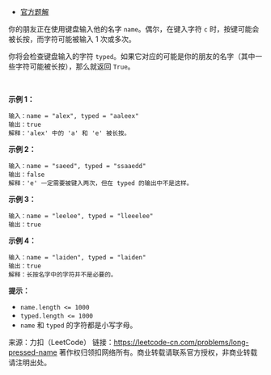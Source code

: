 * [官方题解](https://leetcode-cn.com/problems/long-pressed-name/solution/chang-an-jian-ru-by-leetcode-solution/)

你的朋友正在使用键盘输入他的名字 ```name```。偶尔，在键入字符 ```c``` 时，按键可能会被长按，而字符可能被输入 1 次或多次。

你将会检查键盘输入的字符 ```typed```。如果它对应的可能是你的朋友的名字（其中一些字符可能被长按），那么就返回 ```True```。

 

**示例 1：**
```
输入：name = "alex", typed = "aaleex"
输出：true
解释：'alex' 中的 'a' 和 'e' 被长按。
```
**示例 2：**
```
输入：name = "saeed", typed = "ssaaedd"
输出：false
解释：'e' 一定需要被键入两次，但在 typed 的输出中不是这样。
```
**示例 3：**
```
输入：name = "leelee", typed = "lleeelee"
输出：true
```
**示例 4：**
```
输入：name = "laiden", typed = "laiden"
输出：true
解释：长按名字中的字符并不是必要的。
```

**提示：**

* ```name.length <= 1000```
* ```typed.length <= 1000```
* ```name``` 和 ```typed``` 的字符都是小写字母。

来源：力扣（LeetCode）
链接：https://leetcode-cn.com/problems/long-pressed-name
著作权归领扣网络所有。商业转载请联系官方授权，非商业转载请注明出处。
